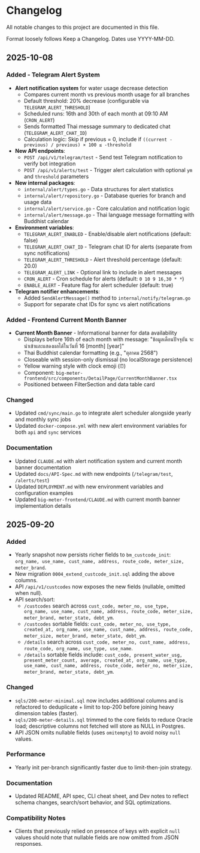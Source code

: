 # Changelog

All notable changes to this project are documented in this file.

Format loosely follows Keep a Changelog. Dates use YYYY-MM-DD.

## 2025-10-08

### Added - Telegram Alert System
- **Alert notification system** for water usage decrease detection
  - Compares current month vs previous month usage for all branches
  - Default threshold: 20% decrease (configurable via `TELEGRAM_ALERT_THRESHOLD`)
  - Scheduled runs: 16th and 30th of each month at 09:10 AM (`CRON_ALERT`)
  - Sends formatted Thai message summary to dedicated chat (`TELEGRAM_ALERT_CHAT_ID`)
  - Calculation logic: Skip if previous = 0, include if `((current - previous) / previous) × 100 ≤ -threshold`
- **New API endpoints**:
  - `POST /api/v1/telegram/test` - Send test Telegram notification to verify bot integration
  - `POST /api/v1/alerts/test` - Trigger alert calculation with optional `ym` and `threshold` parameters
- **New internal packages**:
  - `internal/alert/types.go` - Data structures for alert statistics
  - `internal/alert/repository.go` - Database queries for branch and usage data
  - `internal/alert/service.go` - Core calculation and notification logic
  - `internal/alert/message.go` - Thai language message formatting with Buddhist calendar
- **Environment variables**:
  - `TELEGRAM_ALERT_ENABLED` - Enable/disable alert notifications (default: false)
  - `TELEGRAM_ALERT_CHAT_ID` - Telegram chat ID for alerts (separate from sync notifications)
  - `TELEGRAM_ALERT_THRESHOLD` - Alert threshold percentage (default: 20.0)
  - `TELEGRAM_ALERT_LINK` - Optional link to include in alert messages
  - `CRON_ALERT` - Cron schedule for alerts (default: `0 10 9 16,30 * *`)
  - `ENABLE_ALERT` - Feature flag for alert scheduler (default: true)
- **Telegram notifier enhancements**:
  - Added `SendAlertMessage()` method to `internal/notify/telegram.go`
  - Support for separate chat IDs for sync vs alert notifications

### Added - Frontend Current Month Banner
- **Current Month Banner** - Informational banner for data availability
  - Displays before 16th of each month with message: "ข้อมูลเดือนปัจจุบัน จะนำเข้าและแสดงผลได้ในวันที่ 16 [month] [year]"
  - Thai Buddhist calendar formatting (e.g., "ตุลาคม 2568")
  - Closeable with session-only dismissal (no localStorage persistence)
  - Yellow warning style with clock emoji (⏰)
  - Component: `big-meter-frontend/src/components/DetailPage/CurrentMonthBanner.tsx`
  - Positioned between FilterSection and data table card

### Changed
- Updated `cmd/sync/main.go` to integrate alert scheduler alongside yearly and monthly sync jobs
- Updated `docker-compose.yml` with new alert environment variables for both `api` and `sync` services

### Documentation
- Updated `CLAUDE.md` with alert notification system and current month banner documentation
- Updated `docs/API-Spec.md` with new endpoints (`/telegram/test`, `/alerts/test`)
- Updated `DEPLOYMENT.md` with new environment variables and configuration examples
- Updated `big-meter-frontend/CLAUDE.md` with current month banner implementation details

## 2025-09-20

### Added
- Yearly snapshot now persists richer fields to `bm_custcode_init`:
  `org_name, use_name, cust_name, address, route_code, meter_size, meter_brand`.
- New migration `0004_extend_custcode_init.sql` adding the above columns.
- API `/api/v1/custcodes` now exposes the new fields (nullable, omitted when null).
- API search/sort:
  - `/custcodes` search across `cust_code, meter_no, use_type, org_name, use_name, cust_name, address, route_code, meter_size, meter_brand, meter_state, debt_ym`.
  - `/custcodes` sortable fields: `cust_code, meter_no, use_type, created_at, org_name, use_name, cust_name, address, route_code, meter_size, meter_brand, meter_state, debt_ym`.
  - `/details` search across `cust_code, meter_no, cust_name, address, route_code, org_name, use_type, use_name`.
  - `/details` sortable fields include: `cust_code, present_water_usg, present_meter_count, average, created_at, org_name, use_type, use_name, cust_name, address, route_code, meter_no, meter_size, meter_brand, meter_state, debt_ym`.

### Changed
- `sqls/200-meter-minimal.sql` now includes additional columns and is refactored to
  deduplicate + limit to top-200 before joining heavy dimension tables (faster).
- `sqls/200-meter-details.sql` trimmed to the core fields to reduce Oracle load;
  descriptive columns not fetched will store as NULL in Postgres.
- API JSON omits nullable fields (uses `omitempty`) to avoid noisy `null` values.

### Performance
- Yearly init per-branch significantly faster due to limit-then-join strategy.

### Documentation
- Updated README, API spec, CLI cheat sheet, and Dev notes to reflect schema
  changes, search/sort behavior, and SQL optimizations.

### Compatibility Notes
- Clients that previously relied on presence of keys with explicit `null` values
  should note that nullable fields are now omitted from JSON responses.


